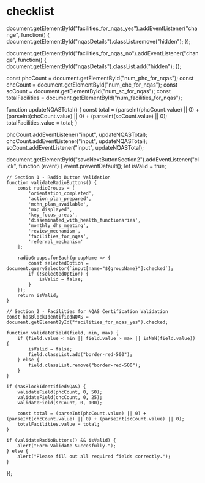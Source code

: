 # checklist
document.getElementById("facilities_for_nqas_yes").addEventListener("change", function() {
    document.getElementById("nqasDetails").classList.remove("hidden");
});

document.getElementById("facilities_for_nqas_no").addEventListener("change", function() {
    document.getElementById("nqasDetails").classList.add("hidden");
});

const phcCount = document.getElementById("num_phc_for_nqas");
const chcCount = document.getElementById("num_chc_for_nqas");
const scCount = document.getElementById("num_sc_for_nqas");
const totalFacilities = document.getElementById("num_facilities_for_nqas");

function updateNQASTotal() {
    const total = (parseInt(phcCount.value) || 0) + (parseInt(chcCount.value) || 0) + (parseInt(scCount.value) || 0);
    totalFacilities.value = total;
}

phcCount.addEventListener("input", updateNQASTotal);
chcCount.addEventListener("input", updateNQASTotal);
scCount.addEventListener("input", updateNQASTotal);

document.getElementById("saveNextButtonSection2").addEventListener("click", function (event) {
    event.preventDefault();
    let isValid = true;

    // Section 1 - Radio Button Validation
    function validateRadioButtons() {
        const radioGroups = [
            'orientation_completed', 
            'action_plan_prepared', 
            'mchn_plan_available', 
            'map_displayed', 
            'key_focus_areas', 
            'disseminated_with_health_functionaries', 
            'monthly_dhs_meeting', 
            'review_mechanism', 
            'facilities_for_nqas',
            'referral_mechanism'
        ];

        radioGroups.forEach(groupName => {
            const selectedOption = document.querySelector(`input[name="${groupName}"]:checked`);
            if (!selectedOption) {
                isValid = false;
            }
        });
        return isValid;
    }

    // Section 2 - Facilities for NQAS Certification Validation
    const hasBlockIdentifiedNQAS = document.getElementById("facilities_for_nqas_yes").checked; 

    function validateField(field, min, max) {
        if (field.value < min || field.value > max || isNaN(field.value)) {
            isValid = false;
            field.classList.add("border-red-500");
        } else {
            field.classList.remove("border-red-500");
        }
    }

    if (hasBlockIdentifiedNQAS) {
        validateField(phcCount, 0, 50);
        validateField(chcCount, 0, 25);
        validateField(scCount, 0, 100);

        const total = (parseInt(phcCount.value) || 0) + (parseInt(chcCount.value) || 0) + (parseInt(scCount.value) || 0);
        totalFacilities.value = total;
    }

    if (validateRadioButtons() && isValid) {
        alert("Form Validate Succesfully.");
    } else {
        alert("Please fill out all required fields correctly.");
    }
});
